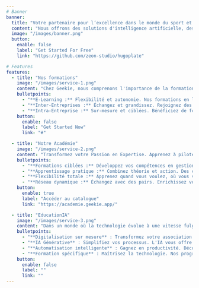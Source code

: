 ```yaml
---
# Banner
banner:
  title: "Votre partenaire pour l’excellence dans le monde du sport et de l’entreprise"
  content: "Nous offrons des solutions d'intelligence artificielle, des services de conseil personnalisés, et des programmes de formation ciblés, conçus spécialement pour les dirigeants associatifs, les salariés, les bénévoles, et les entreprises TPE/PME."
  image: "/images/banner.png"
  button:
    enable: false
    label: "Get Started For Free"
    link: "https://github.com/zeon-studio/hugoplate"

# Features
features:
  - title: "Nos formations"
    image: "/images/service-1.png"
    content: "Chez Geekie, nous comprenons l'importance de la formation continue dans le monde associatif et sportif ainsi que pour les entreprises. C'est pourquoi nous avons conçu des programmes de formation adaptés à vos besoins spécifiques, en vous offrant flexibilité, expertise et résultats concrets. Découvrez ce qui rend nos formations uniques :"
    bulletpoints:
      - "**E-Learning :** Flexibilité et autonomie. Nos formations en ligne s'adaptent à votre emploi du temps, garantissant une qualité d'apprentissage supérieure, accessible partout et à tout moment."
      - "**Inter-Entreprises :** Échangez et grandissez. Rejoignez des professionnels de divers horizons dans des sessions qui stimulent l'échange d'idées et élargissent vos perspectives."
      - "**Intra-Entreprise :** Sur-mesure et ciblées. Bénéficiez de formations personnalisées, en ligne ou en présentiel, répondant précisément aux besoins spécifiques de votre organisation."
    button:
      enable: false
      label: "Get Started Now"
      link: "#"

  - title: "Notre Académie"
    image: "/images/service-2.png"
    content: "Transformez votre Passion en Expertise. Apprenez à piloter votre association sportive vers le succès. Avec l'Académie des Dirigeants et des Bénévoles Sportifs, nous aidons les dirigeants des associations sportives à mobiliser leurs membres pour atteindre leurs objectifs avec succès à travers nos formations en ligne."
    bulletpoints:
      - "**Formations ciblées :** Développez vos compétences en gestion sportive. Idéal pour dirigeants, salariés, services civiques, et bénévoles."
      - "**Apprentissage pratique :** Combinez théorie et action. Des cours conçus pour une application immédiate et efficace."
      - "**Flexibilité totale :** Apprenez quand vous voulez, où vous voulez. Nos modules en ligne sont accessibles 24/7."
      - "**Réseau dynamique :** Échangez avec des pairs. Enrichissez votre expérience grâce au partage de connaissances"
    button:
      enable: true
      label: "Accéder au catalogue"
      link: "https://academie.geekie.app/"

  - title: "EducationIA"
    image: "/images/service-3.png"
    content: "Dans un monde où la technologie évolue à une vitesse fulgurante, EducationIA se positionne comme la clé de votre transformation digitale. Conçu spécifiquement pour les associations et les entreprises cherchant à intégrer l'intelligence artificielle et les automatisations dans leurs opérations, nos programmes se font sur mesure."
    bulletpoints:
      - "**Digitalisation sur mesure** : Transformez votre association ou entreprise. Notre catalogue se spécialise dans l'IA générative et l'automatisation."
      - "**IA Générative** : Simplifiez vos processus. L'IA vous offre des solutions intelligentes pour une gestion efficace et innovante."
      - "**Automatisation intelligente** : Gagnez en productivité. Découvrez comment l'automatisation peut alléger vos tâches quotidiennes."
      - "**Formation spécifique** : Maîtrisez la technologie. Nos programmes sont conçus pour faciliter l'intégration de l'IA dans votre workflow."
    button:
      enable: false
      label: ""
      link: ""
---
```

